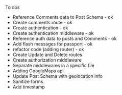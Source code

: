 To dos

- Reference Comments data to Post Schema - ok
- Create comments route - ok
- Create authentication - ok
- Create authentication middleware - ok
- Reference auth data to posts and Comments - ok
- Add flash messages for passport - ok
- refactor code (adding router) - ok
- Create Update and Delete routes
- Create authorization middleware
- Separate middlewares in a specific file
- Adding GoogleMaps api
- Update Post Schema with geolocation info
- Sanitize forms
- Add timestamp